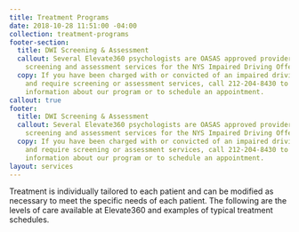 ```yaml
---
title: Treatment Programs
date: 2018-10-28 11:51:00 -04:00
collection: treatment-programs
footer-section:
  title: DWI Screening & Assessment
  callout: Several Elevate360 psychologists are OASAS approved providers of clinical
    screening and assessment services for the NYS Impaired Driving Offender program.
  copy: If you have been charged with or convicted of an impaired driving offense
    and require screening or assessment services, call 212-204-8430 to get further
    information about our program or to schedule an appointment.
callout: true
footer:
  title: DWI Screening & Assessment
  callout: Several Elevate360 psychologists are OASAS approved providers of clinical
    screening and assessment services for the NYS Impaired Driving Offender program.
  copy: If you have been charged with or convicted of an impaired driving offense
    and require screening or assessment services, call 212-204-8430 to get further
    information about our program or to schedule an appointment.
layout: services
---
```


Treatment is individually tailored to each patient and can be modified as necessary to meet the specific needs of each patient. The following are the levels of care available at Elevate360 and examples of typical treatment schedules.

